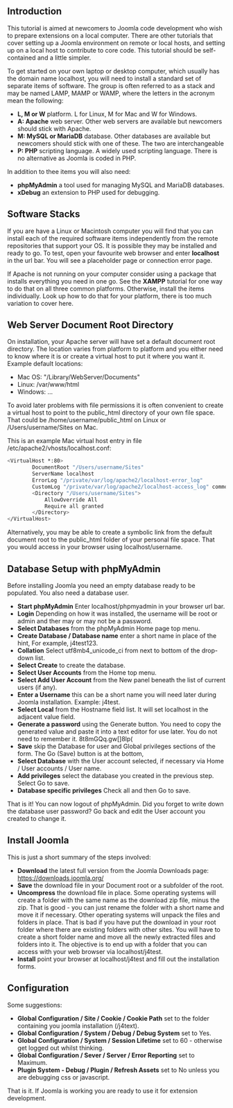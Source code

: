 <!-- Filename: J4.x:Developer:_Required_Software / Display title: Developer: Required Software -->

## Introduction

This tutorial is aimed at newcomers to Joomla code development who wish
to prepare extensions on a local computer. There are other tutorials
that cover setting up a Joomla environment on remote or local hosts, and
setting up on a local host to contribute to core code. This tutorial
should be self-contained and a little simpler.

To get started on your own laptop or desktop computer, which usually has
the domain name localhost, you will need to install a standard set of
separate items of software. The group is often referred to as a stack
and may be named LAMP, MAMP or WAMP, where the letters in the acronym
mean the following:

- **L, M or W** platform. L for Linux, M for Mac and W for Windows.
- **A: Apache** web server. Other web servers are available but
  newcomers should stick with Apache.
- **M: MySQL or MariaDB** database. Other databases are available but
  newcomers should stick with one of these. The two are interchangeable
- **P: PHP** scripting language. A widely used scripting language. There
  is no alternative as Joomla is coded in PHP.

In addition to thee items you will also need:

- **phpMyAdmin** a tool used for managing MySQL and MariaDB databases.
- **xDebug** an extension to PHP used for debugging.

## Software Stacks

If you are have a Linux or Macintosh computer you will find that you can
install each of the required software items independently from the
remote repositories that support your OS. It is possible they may be
installed and ready to go. To test, open your favourite web browser and
enter **localhost** in the url bar. You will see a placeholder page or
connection error page.

If Apache is not running on your computer consider using a package that
installs everything you need in one go. See the
**XAMPP** tutorial for one way
to do that on all three common platforms. Otherwise, install the items
individually. Look up how to do that for your platform, there is too
much variation to cover here.

## Web Server Document Root Directory

On installation, your Apache server will have set a default document
root directory. The location varies from platform to platform and you
either need to know where it is or create a virtual host to put it where
you want it. Example default locations:

- Mac OS: "/Library/WebServer/Documents"
- Linux: /var/www/html
- Windows: ...

To avoid later problems with file permissions it is often convenient to
create a virtual host to point to the public_html directory of your own
file space. That could be /home/username/public_html on Linux or
/Users/username/Sites on Mac.

This is an example Mac virtual host entry in file
/etc/apache2/vhosts/localhost.conf:

```bash
<VirtualHost *:80>
        DocumentRoot "/Users/username/Sites"
        ServerName localhost
        ErrorLog "/private/var/log/apache2/localhost-error_log"
        CustomLog "/private/var/log/apache2/localhost-access_log" common
        <Directory "/Users/username/Sites">
            AllowOverride All
            Require all granted
        </Directory>
</VirtualHost>
```

Alternatively, you may be able to create a symbolic link from the
default document root to the public_html folder of your personal file
space. That you would access in your browser using localhost/username.

## Database Setup with phpMyAdmin

Before installing Joomla you need an empty database ready to be
populated. You also need a database user.

- **Start phpMyAdmin** Enter localhost/phpmyadmin in your browser url
  bar.
- **Login** Depending on how it was installed, the username will be root
  or admin and ther may or may not be a password.
- **Select Databases** from the phpMyAdmin Home page top menu.
- **Create Database / Database name** enter a short name in place of the
  hint, For example, j4test123.
- **Collation** Select utf8mb4_unicode_ci from next to bottom of the
  drop-down list.
- **Select Create** to create the database.
- **Select User Accounts** from the Home top menu.
- **Select Add User Account** from the New panel beneath the list of
  current users (if any).
- **Enter a Username** this can be a short name you will need later
  during Joomla installation. Example: j4test.
- **Select Local** from the Hostname field list. It will set localhost
  in the adjacent value field.
- **Generate a password** using the Generate button. You need to copy
  the generated value and paste it into a text editor for use later. You
  do not need to remember it. 8t8mGQq.gw\[\]8lp(
- **Save** skip the Database for user and Global privileges sections of
  the form. The Go (Save) button is at the bottom,
- **Select Database** with the User account selected, if necessary via
  Home / User accounts / User name.
- **Add privileges** select the database you created in the previous
  step. Select Go to save.
- **Database specific privileges** Check all and then Go to save.

That is it! You can now logout of phpMyAdmin. Did you forget to write
down the database user password? Go back and edit the User account you
created to change it.

## Install Joomla

This is just a short summary of the steps involved:

- **Download** the latest full version from the Joomla Downloads page:
  <a href="https://downloads.joomla.org/" class="external free"
  target="_blank"
  rel="noreferrer noopener">https://downloads.joomla.org/</a>
- **Save** the download file in your Document root or a subfolder of the
  root.
- **Uncompress** the download file in place. Some operating systems will
  create a folder with the same name as the download zip file, minus the
  zip. That is good - you can just rename the folder with a short name
  and move it if necessary. Other operating systems will unpack the
  files and folders in place. That is bad if you have put the download
  in your root folder where there are existing folders with other sites.
  You will have to create a short folder name and move all the newly
  extracted files and folders into it. The objective is to end up with a
  folder that you can access with your web browser via localhost/j4test.
- **Install** point your browser at localhost/j4test and fill out the
  installation forms.

## Configuration

Some suggestions:

- **Global Configuration / Site / Cookie / Cookie Path** set to the
  folder containing you joomla installation (/j4text).
- **Global Configuration / System / Debug / Debug System** set to Yes.
- **Global Configuration / System / Session Lifetime** set to 60 -
  otherwise get logged out whilst thinking.
- **Global Configuration / Sever / Server / Error Reporting** set to
  Maximum.
- **Plugin System - Debug / Plugin / Refresh Assets** set to No unless
  you are debugging css or javascript.

That is it. If Joomla is working you are ready to use it for extension
development.
